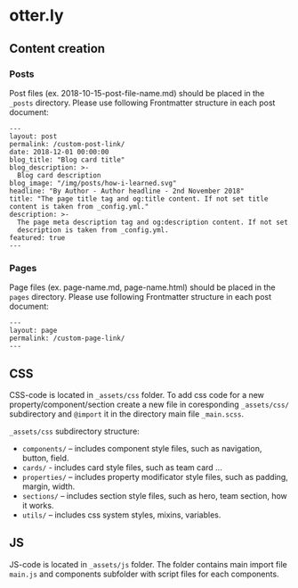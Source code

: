 # otter.ly

## Content creation

### Posts

Post files (ex. 2018-10-15-post-file-name.md) should be placed in the `_posts` directory.
Please use following Frontmatter structure in each post document:

```
---
layout: post
permalink: /custom-post-link/
date: 2018-12-01 00:00:00
blog_title: "Blog card title"
blog_description: >-
  Blog card description
blog_image: "/img/posts/how-i-learned.svg"
headline: "By Author - Author headline - 2nd November 2018"
title: "The page title tag and og:title content. If not set title content is taken from _config.yml."
description: >-
  The page meta description tag and og:description content. If not set
  description is taken from _config.yml.
featured: true
---
```

### Pages

Page files (ex. page-name.md, page-name.html) should be placed in the `pages` directory.
Please use following Frontmatter structure in each post document:

```
---
layout: page
permalink: /custom-page-link/
---
```

## CSS

CSS-code is located in `_assets/css` folder. To add css code for a new
property/component/section create a new file in coresponding `_assets/css/`
subdirectory and `@import` it in the directory main file `_main.scss`.

`_assets/css` subdirectory structure:
- `components/` – includes component style files, such as navigation, button, field.
- `cards/` - includes card style files, such as team card ...
- `properties/` – includes property modificator style files, such as padding, margin, width.
- `sections/` – includes section style files, such as hero, team section, how it works.
- `utils/` – includes css system styles, mixins, variables.

## JS

JS-code is located in `_assets/js` folder. The folder contains main import file
`main.js` and components subfolder with script files for each components.
